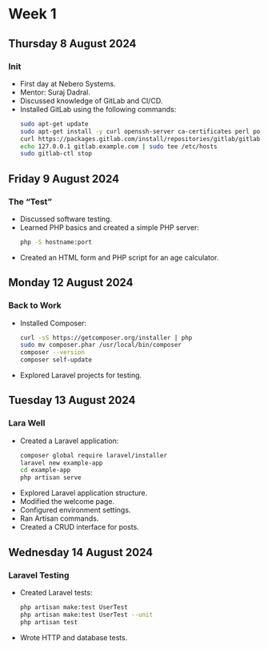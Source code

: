 
# Week 1

## Thursday 8 August 2024
### Init
- First day at Nebero Systems.
- Mentor: Suraj Dadral.
- Discussed knowledge of GitLab and CI/CD.
- Installed GitLab using the following commands:
  ```sh
  sudo apt-get update
  sudo apt-get install -y curl openssh-server ca-certificates perl postfix
  curl https://packages.gitlab.com/install/repositories/gitlab/gitlab-ee/script.deb.sh | sudo bash
  echo 127.0.0.1 gitlab.example.com | sudo tee /etc/hosts
  sudo gitlab-ctl stop
  ```

## Friday 9 August 2024
### The “Test”
- Discussed software testing.
- Learned PHP basics and created a simple PHP server:
  ```sh
  php -S hostname:port
  ```
- Created an HTML form and PHP script for an age calculator.

## Monday 12 August 2024
### Back to Work
- Installed Composer:
  ```sh
  curl -sS https://getcomposer.org/installer | php
  sudo mv composer.phar /usr/local/bin/composer
  composer --version
  composer self-update
  ```
- Explored Laravel projects for testing.

## Tuesday 13 August 2024
### Lara Well
- Created a Laravel application:
  ```sh
  composer global require laravel/installer
  laravel new example-app
  cd example-app
  php artisan serve
  ```
- Explored Laravel application structure.
- Modified the welcome page.
- Configured environment settings.
- Ran Artisan commands.
- Created a CRUD interface for posts.

## Wednesday 14 August 2024
### Laravel Testing
- Created Laravel tests:
  ```sh
  php artisan make:test UserTest
  php artisan make:test UserTest --unit
  php artisan test
  ```
- Wrote HTTP and database tests.

